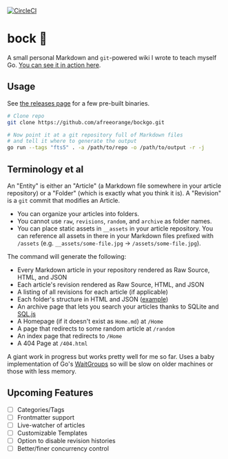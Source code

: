 [![CircleCI](https://circleci.com/gh/afreeorange/bockgo/tree/master.svg?style=svg)](https://circleci.com/gh/afreeorange/bockgo/tree/master)

# bock 🍺

A small personal Markdown and `git`-powered wiki I wrote to teach myself Go. [You can see it in action here](https://wiki.nikhil.io/).

## Usage

See [the releases page](https://github.com/afreeorange/bock/releases) for a few pre-built binaries.

```bash
# Clone repo
git clone https://github.com/afreeorange/bockgo.git

# Now point it at a git repository full of Markdown files
# and tell it where to generate the output
go run --tags "fts5" . -a /path/to/repo -o /path/to/output -r -j
```

## Terminology et al

An "Entity" is either an "Article" (a Markdown file somewhere in your article repository) or a "Folder" (which is exactly what you think it is). A "Revision" is a `git` commit that modifies an Article.

* You can organize your articles into folders.
* You cannot use `raw`, `revisions`, `random`, and `archive` as folder names.
* You can place static assets in `__assets` in your article repository. You can reference all assets in there in your Markdown files prefixed with `/assets` (e.g. `__assets/some-file.jpg` &rarr; `/assets/some-file.jpg`).

The command will generate the following:

* Every Markdown article in your repository rendered as Raw Source, HTML, and JSON
* Each article's revision rendered as Raw Source, HTML, and JSON
* A listing of all revisions for each article (if applicable)
* Each folder's structure in HTML and JSON ([example](https://wiki.nikhil.io/Food/))
* An archive page that lets you search your articles thanks to SQLite and [SQL.js](https://github.com/sql-js/sql.js/)
* A Homepage (if it doesn't exist as `Home.md`) at `/Home`
* A page that redirects to some random article at `/random`
* An index page that redirects to `/Home`
* A 404 Page at `/404.html`

A giant work in progress but works pretty well for me so far. Uses a baby implementation of Go's [WaitGroups](https://gobyexample.com/waitgroups) so will be slow on older machines or those with less memory.

## Upcoming Features

- [ ] Categories/Tags
- [ ] Frontmatter support
- [ ] Live-watcher of articles
- [ ] Customizable Templates
- [ ] Option to disable revision histories
- [ ] Better/finer concurrency control
